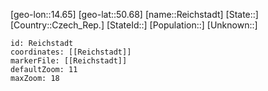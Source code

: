 ﻿---
location: [50.68,14.65]
mapzoom: [7,12] 
mapmarker: city 
type: City
tags:
- geo/City


SpocWebEntityId: 33693
isDeleted: false
confidential: public

---
[geo-lon::14.65]
[geo-lat::50.68]
[name::Reichstadt]
[State::]
[Country::Czech_Rep.]
[StateId::]
[Population::]
[Unknown::]


```leaflet
id: Reichstadt
coordinates: [[Reichstadt]]
markerFile: [[Reichstadt]]
defaultZoom: 11 
maxZoom: 18
```
